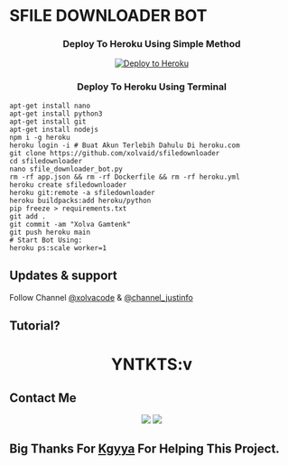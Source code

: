 # SFILE DOWNLOADER BOT

<h3 align="center">Deploy To Heroku Using Simple Method</h3>
<p align="center"><a href="https://heroku.com/deploy?template=https://github.com/xolvaid/sfiledownloader"><img src="https://www.herokucdn.com/deploy/button.png" alt="Deploy to Heroku" target="_blank"/></a></p>

<h3 align="center">Deploy To Heroku Using Terminal</h3>

```
apt-get install nano
apt-get install python3
apt-get install git
apt-get install nodejs
npm i -g heroku
heroku login -i # Buat Akun Terlebih Dahulu Di heroku.com
git clone https://github.com/xolvaid/sfiledownloader
cd sfiledownloader
nano sfile_downloader_bot.py
rm -rf app.json && rm -rf Dockerfile && rm -rf heroku.yml
heroku create sfiledownloader
heroku git:remote -a sfiledownloader
heroku buildpacks:add heroku/python
pip freeze > requirements.txt
git add .
git commit -am "Xolva Gamtenk"
git push heroku main
# Start Bot Using:
heroku ps:scale worker=1
```


## Updates & support
Follow Channel [@xolvacode](https://t.me/xolvacode) & [@channel_justinfo](https://t.me/channel_justinfo)

## Tutorial?
<h1 align="center">YNTKTS:v</h1>

## Contact Me
<p align="center">
  <a href="https://github.com/XolvaID" target="_blank"><img src="https://img.shields.io/badge/Github-XolvaID-green?style=for-the-badge&logo=github"></a>
  <a href="https://t.me/XolvaID" target="_blank"><img src="https://img.shields.io/badge/Telegram-%40XolvaID_-red?style=for-the-badge&logo=telegram"></a>
</p>

## Big Thanks For [Kgyya](https://github.com/Kgyya) For Helping This Project.
